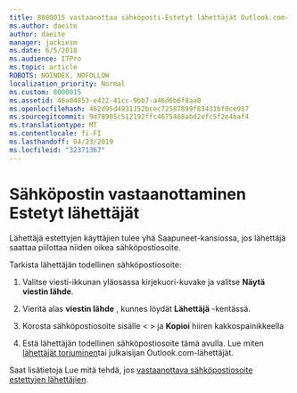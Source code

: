 ```yaml
---
title: 8000015 vastaanottaa sähköposti-Estetyt lähettäjät Outlook.com-
ms.author: daeite
author: daeite
manager: jackiesm
ms.date: 6/5/2018
ms.audience: ITPro
ms.topic: article
ROBOTS: NOINDEX, NOFOLLOW
localization_priority: Normal
ms.custom: 8000015
ms.assetid: 46a04853-e422-41cc-9bb7-a46d6b6f8aa0
ms.openlocfilehash: 462d95d4931152bcec72587899f83431bf0ce937
ms.sourcegitcommit: 9d78905c512192ffc4675468abd2efc5f2e4baf4
ms.translationtype: MT
ms.contentlocale: fi-FI
ms.lasthandoff: 04/23/2019
ms.locfileid: "32371367"
---
```

# <a name="receiving-email-from-blocked-senders"></a>Sähköpostin vastaanottaminen Estetyt lähettäjät

Lähettäjä estettyjen käyttäjien tulee yhä Saapuneet-kansiossa, jos lähettäjä saattaa piilottaa niiden oikea sähköpostiosoite.
  
Tarkista lähettäjän todellinen sähköpostiosoite:
  
1. Valitse viesti-ikkunan yläosassa kirjekuori-kuvake ja valitse **Näytä viestin lähde**.
    
2. Vieritä alas **viestin lähde** , kunnes löydät **Lähettäjä** -kentässä. 
    
3. Korosta sähköpostiosoite sisälle \< \> ja **Kopioi** hiiren kakkospainikkeella
    
4. Estä lähettäjän todellinen sähköpostiosoite tämä avulla. Lue miten [lähettäjät torjuminen](https://support.office.com/article/afba1c94-77bb-4f50-8b85-057cf52f4d5e.aspx)tai julkaisijan Outlook.com-lähettäjät.
    
Saat lisätietoja Lue mitä tehdä, jos [vastaanottava sähköpostiosoite estettyjen lähettäjien](https://go.microsoft.com/fwlink/p/?linkid=2002011&amp;clcid=0x409).
  


